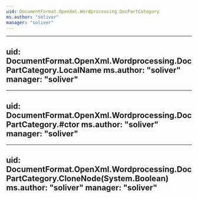 ```yaml
---
uid: DocumentFormat.OpenXml.Wordprocessing.DocPartCategory
ms.author: "soliver"
manager: "soliver"
---
```


---
uid: DocumentFormat.OpenXml.Wordprocessing.DocPartCategory.LocalName
ms.author: "soliver"
manager: "soliver"
---

---
uid: DocumentFormat.OpenXml.Wordprocessing.DocPartCategory.#ctor
ms.author: "soliver"
manager: "soliver"
---

---
uid: DocumentFormat.OpenXml.Wordprocessing.DocPartCategory.CloneNode(System.Boolean)
ms.author: "soliver"
manager: "soliver"
---
